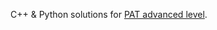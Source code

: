 
C++ & Python solutions for [PAT advanced level](https://pintia.cn/problem-sets/994805342720868352/problems/type/7).
